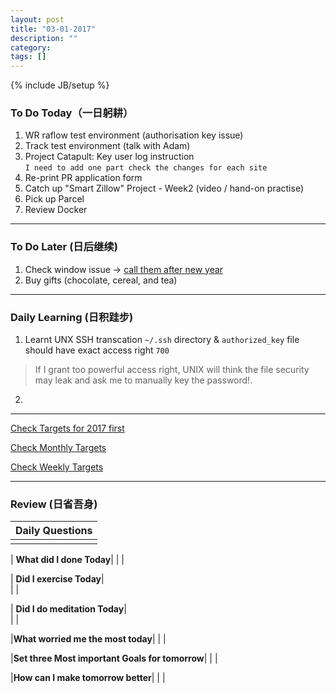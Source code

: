 ```yaml
---
layout: post
title: "03-01-2017"
description: ""
category: 
tags: []
---
```

{% include JB/setup %}


### To Do Today（一日躬耕）

1. WR raflow test environment (authorisation key issue)
2. Track test environment (talk with Adam)
3. Project Catapult: Key user log instruction  
```I need to add one part check the changes for each site``` 
4. Re-print PR application form
5. Catch up "Smart Zillow" Project - Week2 (video / hand-on practise)
6. Pick up Parcel 
7. Review Docker

---

### To Do Later (日后继续) 
 
1. Check window issue -> [call them after new year](http://neil526.tripod.com/)
2. Buy gifts (chocolate, cereal, and tea)

---

### Daily Learning (日积跬步)
1. Learnt UNX SSH transcation `~/.ssh` directory & `authorized_key` file should have exact access right `700` 
> If I grant too powerful access right, UNIX will think the file security may leak and ask me to manually key the password!. 
2. 

---

[Check Targets for 2017 first](https://yitianxu.github.io/2016/12/30/resolution-for-2017)

[Check Monthly Targets](TBD)

[Check Weekly Targets](TBD) 

---

### Review (日省吾身)

| Daily Questions                   |                                           
|:----------------------------------|
|                                   |

| **What did I done Today**| 
|    |

| **Did I exercise Today**|          
|     |

| **Did I do meditation Today**|          
|     |

|**What worried me the most today**|
|                                |

|**Set three Most important Goals for tomorrow**|
|                                        |

|**How can I make tomorrow better**|
|                          |
